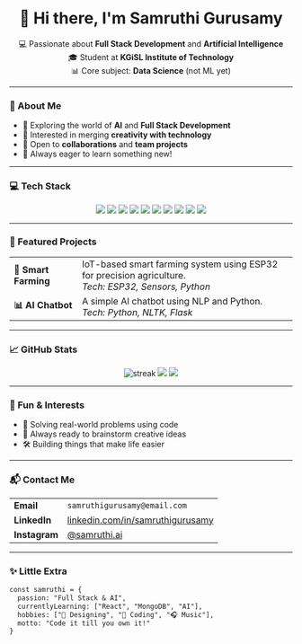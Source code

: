 <!-- README.md -->
<h1 align="center">👋 Hi there, I'm Samruthi Gurusamy</h1>

<p align="center">
  💻 Passionate about <strong>Full Stack Development</strong> and <strong>Artificial Intelligence</strong> <br/>
  🎓 Student at <strong>KGiSL Institute of Technology</strong><br/>
  📊 Core subject: <strong>Data Science</strong> (not ML yet)<br/>
</p>

---

### 🧠 About Me
- 🚀 Exploring the world of **AI** and **Full Stack Development**
- 🎨 Interested in merging **creativity with technology**
- 🤝 Open to **collaborations** and **team projects**
- 💬 Always eager to learn something new!

---

### 💻 Tech Stack
<p align="center">
  <img src="https://img.shields.io/badge/HTML5-E34F26?style=for-the-badge&logo=html5&logoColor=white"/>
  <img src="https://img.shields.io/badge/CSS3-1572B6?style=for-the-badge&logo=css3&logoColor=white"/>
  <img src="https://img.shields.io/badge/JavaScript-F7DF1E?style=for-the-badge&logo=javascript&logoColor=black"/>
  <img src="https://img.shields.io/badge/Python-3776AB?style=for-the-badge&logo=python&logoColor=white"/>
  <img src="https://img.shields.io/badge/React-61DAFB?style=for-the-badge&logo=react&logoColor=black"/>
  <img src="https://img.shields.io/badge/Node.js-339933?style=for-the-badge&logo=nodedotjs&logoColor=white"/>
  <img src="https://img.shields.io/badge/MySQL-00758F?style=for-the-badge&logo=mysql&logoColor=white"/>
  <img src="https://img.shields.io/badge/MongoDB-47A248?style=for-the-badge&logo=mongodb&logoColor=white"/>
  <img src="https://img.shields.io/badge/Git-F05032?style=for-the-badge&logo=git&logoColor=white"/>
  <img src="https://img.shields.io/badge/GitHub-181717?style=for-the-badge&logo=github&logoColor=white"/>
</p>

---

### 🚀 Featured Projects
<table>
  <tr>
    <td><b>🌱 Smart Farming</b></td>
    <td>
      IoT-based smart farming system using ESP32 for precision agriculture.<br/>
      <i>Tech: ESP32, Sensors, Python</i>
    </td>
  </tr>
  <tr>
    <td><b>📊 AI Chatbot</b></td>
    <td>
      A simple AI chatbot using NLP and Python.<br/>
      <i>Tech: Python, NLTK, Flask</i>
    </td>
  </tr>
</table>

---

### 📈 GitHub Stats
<p align="center">
  <img src="https://github-readme-streak-stats.herokuapp.com/?user=samruthigurusamy&theme=dark&hide_border=true" alt="streak"/>
  <img src="https://github-readme-stats.vercel.app/api/top-langs/?username=samruthigurusamy&layout=compact&theme=dark&hide_border=true"/>
  <img src="https://github-profile-trophy.vercel.app/?username=samruthigurusamy&theme=onedark&no-frame=true&column=7"/>
</p>

---

### 🧩 Fun & Interests
- 🧠 Solving real-world problems using code  
- 🎯 Always ready to brainstorm creative ideas  
- 🛠️ Building things that make life easier  

---

### 📬 Contact Me

<table align="center">
  <tr>
    <td><b>Email</b></td>
    <td>
      <code>samruthigurusamy@email.com</code>
    </td>
  </tr>
  <tr>
    <td><b>LinkedIn</b></td>
    <td>
      <a href="https://linkedin.com/in/samruthigurusamy" target="_blank">linkedin.com/in/samruthigurusamy</a>
    </td>
  </tr>
  <tr>
    <td><b>Instagram</b></td>
    <td>
      <a href="https://instagram.com/samruthi.ai" target="_blank">@samruthi.ai</a>
    </td>
  </tr>
</table>

---

### ✨ Little Extra
```txt
const samruthi = {
  passion: "Full Stack & AI",
  currentlyLearning: ["React", "MongoDB", "AI"],
  hobbies: ["🎨 Designing", "🤖 Coding", "🎧 Music"],
  motto: "Code it till you own it!"
}
